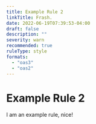 ```yaml
---
title: Example Rule 2
linkTitle: Frash.
date: 2022-06-19T07:39:53-04:00
draft: false
description: ""
severity: warn
recommended: true
ruleType: style
formats:
  - "oas3"
  - "oas2"
---
```


# Example Rule 2

I am an example rule, nice!